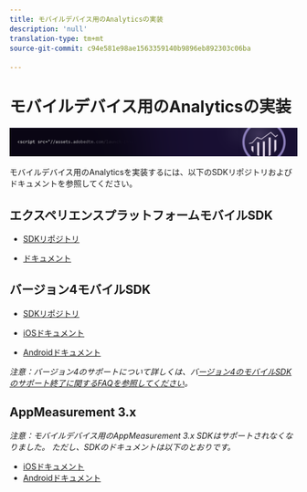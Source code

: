 ```yaml
---
title: モバイルデバイス用のAnalyticsの実装
description: 'null'
translation-type: tm+mt
source-git-commit: c94e581e98ae1563359140b9896eb892303c06ba

---
```



# モバイルデバイス用のAnalyticsの実装

![バナー](../../assets/doc_banner_implement.png)

モバイルデバイス用のAnalyticsを実装するには、以下のSDKリポジトリおよびドキュメントを参照してください。

## エクスペリエンスプラットフォームモバイルSDK

* [SDKリポジトリ](https://github.com/Adobe-Marketing-Cloud/aep-sdks-documentation/blob/master/resources/frequently-asked-questions/current-sdk-versions.md)

* [ドキュメント](https://aep-sdks.gitbook.io/docs/)

## バージョン4モバイルSDK

* [SDKリポジトリ](https://github.com/Adobe-Marketing-Cloud/mobile-services/tree/master/sdks)

* [iOSドキュメント](https://docs.adobe.com/content/help/en/mobile-services/ios/overview.html)
* [Androidドキュメント](https://docs.adobe.com/content/help/en/mobile-services/android/overview.html)

*注意：バージョン4のサポートについて詳しくは、バ[ージョン4のモバイルSDKのサポート終了に関するFAQを参照してください](https://aep-sdks.gitbook.io/docs/version-4-sdk-end-of-support-faq)。*

## AppMeasurement 3.x

*注意：モバイルデバイス用のAppMeasurement 3.x SDKはサポートされなくなりました。 ただし、SDKのドキュメントは以下のとおりです。*

* [iOSドキュメント](/assets/adobe_mobile_ios_3.x.pdf)
* [Androidドキュメント](/assets/android_3.x.pdf)
